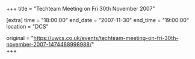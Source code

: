 +++
title = "Techteam Meeting on Fri 30th November 2007"

[extra]
time = "18:00:00"
end_date = "2007-11-30"
end_time = "19:00:00"
location = "DCS"

original = "https://uwcs.co.uk/events/techteam-meeting-on-fri-30th-november-2007-1474488998988/"    
+++



